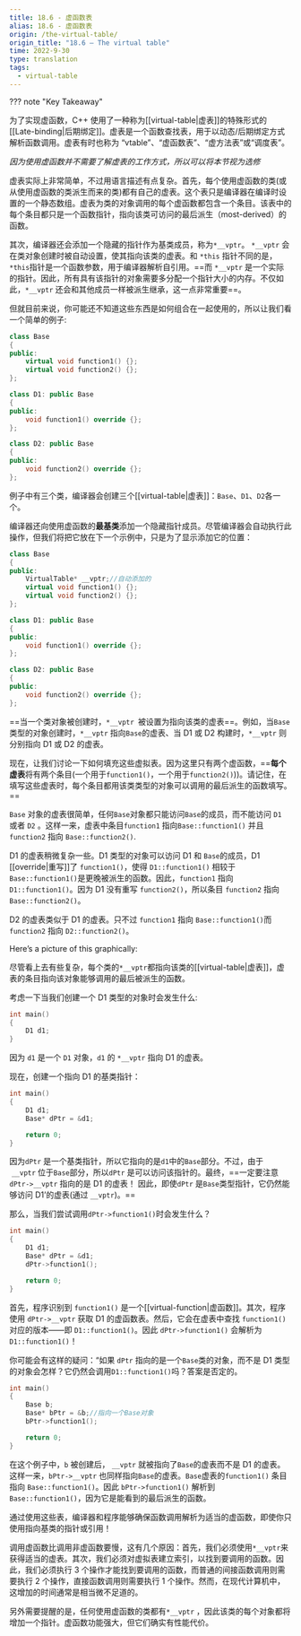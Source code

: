 ```yaml
---
title: 18.6 - 虚函数表
alias: 18.6 - 虚函数表
origin: /the-virtual-table/
origin_title: "18.6 — The virtual table"
time: 2022-9-30
type: translation
tags:
  - virtual-table
---
```


??? note "Key Takeaway"

为了实现虚函数，C++ 使用了一种称为[[virtual-table|虚表]]的特殊形式的[[Late-binding|后期绑定]]。虚表是一个函数查找表，用于以动态/后期绑定方式解析函数调用。虚表有时也称为 “vtable”、“虚函数表”、“虚方法表”或“调度表”。

_因为使用虚函数并不需要了解虚表的工作方式，所以可以将本节视为选修_

虚表实际上非常简单，不过用语言描述有点复杂。首先，每个使用虚函数的类(或从使用虚函数的类派生而来的类)都有自己的虚表。这个表只是编译器在编译时设置的一个静态数组。虚表为类的对象调用的每个虚函数都包含一个条目。该表中的每个条目都只是一个函数指针，指向该类可访问的最后派生（most-derived）的函数。

其次，编译器还会添加一个隐藏的指针作为基类成员，称为`*__vptr`。 `*__vptr` 会在类对象创建时被自动设置，使其指向该类的虚表。和 `*this` 指针不同的是，`*this`指针是一个函数参数，用于编译器解析自引用。==而 `*__vptr` 是一个实际的指针。因此，所有具有该指针的对象需要多分配一个指针大小的内存。不仅如此，`*__vptr` 还会和其他成员一样被派生继承，这一点非常重要==。

但就目前来说，你可能还不知道这些东西是如何组合在一起使用的，所以让我们看一个简单的例子:

```cpp
class Base
{
public:
    virtual void function1() {};
    virtual void function2() {};
};

class D1: public Base
{
public:
    void function1() override {};
};

class D2: public Base
{
public:
    void function2() override {};
};
```

例子中有三个类，编译器会创建三个[[virtual-table|虚表]]：`Base`、`D1`、`D2`各一个。

编译器还向使用虚函数的**最基类**添加一个隐藏指针成员。尽管编译器会自动执行此操作，但我们将把它放在下一个示例中，只是为了显示添加它的位置：

```cpp
class Base
{
public:
    VirtualTable* __vptr;//自动添加的
    virtual void function1() {};
    virtual void function2() {};
};

class D1: public Base
{
public:
    void function1() override {};
};

class D2: public Base
{
public:
    void function2() override {};
};
```

==当一个类对象被创建时，`*__vptr `被设置为指向该类的虚表==。例如，当`Base`类型的对象创建时，`*__vptr` 指向`Base`的虚表、当 D1 或 D2 构建时，`*__vptr` 则分别指向 D1 或 D2 的虚表。

现在，让我们讨论一下如何填充这些虚拟表。因为这里只有两个虚函数，==**每个虚表**将有两个条目(一个用于`function1()`，一个用于`function2()`))。请记住，在填写这些虚表时，每个条目都用该类类型的对象可以调用的最后派生的函数填写。==

`Base` 对象的虚表很简单，任何`Base`对象都只能访问`Base`的成员，而不能访问 `D1` 或者 `D2` 。这样一来，虚表中条目`function1` 指向`Base::function1()` 并且 `function2` 指向 `Base::function2()`.

D1 的虚表稍微复杂一些。D1 类型的对象可以访问 D1 和 `Base`的成员，D1 [[override|重写]]了 `function1()`，使得 `D1::function1()` 相较于 `Base::function1()`是更晚被派生的函数。因此，`function1` 指向 `D1::function1()`。因为 D1 没有重写 `function2()`，所以条目 `function2` 指向`Base::function2()`。

D2 的虚表类似于 D1 的虚表。只不过 `function1` 指向 `Base::function1()`而 `function2` 指向 `D2::function2()`。

Here’s a picture of this graphically:

尽管看上去有些复杂，每个类的`*__vptr`都指向该类的[[virtual-table|虚表]]，虚表的条目指向该对象能够调用的最后被派生的函数。

考虑一下当我们创建一个 D1 类型的对象时会发生什么:

```cpp
int main()
{
    D1 d1;
}
```

因为 `d1` 是一个 `D1` 对象，`d1` 的 `*__vptr` 指向 D1 的虚表。

现在，创建一个指向 D1 的基类指针：

```cpp
int main()
{
    D1 d1;
    Base* dPtr = &d1;

    return 0;
}
```

因为`dPtr` 是一个基类指针，所以它指向的是`d1`中的`Base`部分。不过，由于  `__vptr` 位于`Base`部分，所以`dPtr` 是可以访问该指针的。最终，==一定要注意 `dPtr->__vptr` 指向的是 D1 的虚表！ 因此，即使`dPtr` 是`Base`类型指针，它仍然能够访问 D1’的虚表(通过 `__vptr`)。==

那么，当我们尝试调用`dPtr->function1()`时会发生什么？

```cpp
int main()
{
    D1 d1;
    Base* dPtr = &d1;
    dPtr->function1();

    return 0;
}
```

首先，程序识别到 `function1()` 是一个[[virtual-function|虚函数]]。其次，程序使用 `dPtr->__vptr` 获取 D1 的虚函数表。然后，它会在虚表中查找 `function1()` 对应的版本——即 `D1::function1()`。因此 `dPtr->function1()` 会解析为 `D1::function1()`！

你可能会有这样的疑问：“如果 `dPtr` 指向的是一个`Base`类的对象，而不是 D1 类型的对象会怎样？它仍然会调用`D1::function1()`吗？答案是否定的。

```cpp
int main()
{
    Base b;
    Base* bPtr = &b;//指向一个Base对象
    bPtr->function1();

    return 0;
}
```

在这个例子中，`b` 被创建后， `__vptr` 就被指向了`Base`的虚表而不是 D1 的虚表。这样一来，`bPtr->__vptr` 也同样指向`Base`的虚表。`Base`虚表的`function1()` 条目指向 `Base::function1()`。因此 `bPtr->function1()` 解析到 `Base::function1()`，因为它是能看到的最后派生的函数。

通过使用这些表，编译器和程序能够确保函数调用解析为适当的虚函数，即使你只使用指向基类的指针或引用！

调用虚函数比调用非虚函数要慢，这有几个原因：首先，我们必须使用`*__vptr`来获得适当的虚表。其次，我们必须对虚拟表建立索引，以找到要调用的函数。因此，我们必须执行 3 个操作才能找到要调用的函数，而普通的间接函数调用则需要执行 2 个操作，直接函数调用则需要执行 1 个操作。然而，在现代计算机中，这增加的时间通常是相当微不足道的。

另外需要提醒的是，任何使用虚函数的类都有`*__vptr` ，因此该类的每个对象都将增加一个指针。虚函数功能强大，但它们确实有性能代价。
